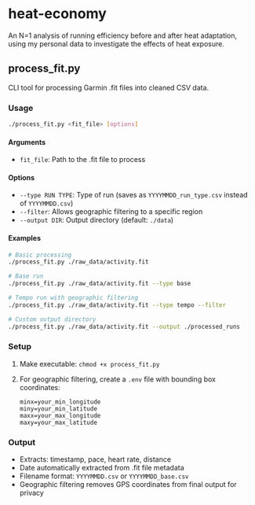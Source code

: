 # heat-economy
 An N=1 analysis of running efficiency before and after heat adaptation, using my personal data to investigate the effects of heat exposure.

## process_fit.py

CLI tool for processing Garmin .fit files into cleaned CSV data.

### Usage

```bash
./process_fit.py <fit_file> [options]
```

#### Arguments

- `fit_file`: Path to the .fit file to process

#### Options

- `--type RUN TYPE`: Type of run (saves as `YYYYMMDD_run_type.csv` instead of `YYYYMMDD.csv`)
- `--filter`: Allows geographic filtering to a specific region
- `--output DIR`: Output directory (default: `./data`)

#### Examples

```bash
# Basic processing
./process_fit.py ./raw_data/activity.fit

# Base run
./process_fit.py ./raw_data/activity.fit --type base

# Tempo run with geographic filtering
./process_fit.py ./raw_data/activity.fit --type tempo --filter

# Custom output directory
./process_fit.py ./raw_data/activity.fit --output ./processed_runs
```

### Setup

1. Make executable: `chmod +x process_fit.py`

2. For geographic filtering, create a `.env` file with bounding box coordinates:
   ```
   minx=your_min_longitude
   miny=your_min_latitude
   maxx=your_max_longitude
   maxy=your_max_latitude
   ```

### Output
- Extracts: timestamp, pace, heart rate, distance
- Date automatically extracted from .fit file metadata
- Filename format: `YYYYMMDD.csv` or `YYYYMMDD_base.csv`
- Geographic filtering removes GPS coordinates from final output for privacy
